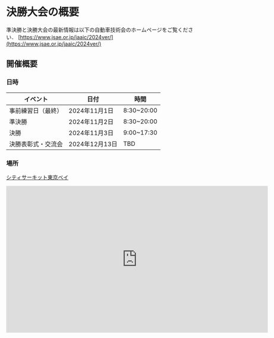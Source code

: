 # 決勝大会の概要

準決勝と決勝大会の最新情報は以下の自動車技術会のホームページをご覧ください．
[https://www.jsae.or.jp/jaaic/2024ver/](https://www.jsae.or.jp/jaaic/2024ver/)


## 開催概要

### 日時

| イベント           | 日付                  | 時間 |
| ------------------ | --------------------- | --- |
| 事前練習日（最終）   | 2024年11月1日         | 8:30~20:00 |
| 準決勝             | 2024年11月2日         | 8:30~20:00 |
| 決勝               | 2024年11月3日         | 9:00~17:30 |
| 決勝表彰式・交流会 | 2024年12月13日          | TBD |

### 場所

[シティサーキット東京ベイ](https://city-circuit.com/)
<iframe width="704" height="396" src="https://www.youtube.com/embed/GsuCUoNrMDM?si=zoh1mL_U0yRnB2fj" title="YouTube video player" frameborder="0" allow="accelerometer; autoplay; clipboard-write; encrypted-media; gyroscope; picture-in-picture; web-share" referrerpolicy="strict-origin-when-cross-origin" allowfullscreen></iframe>